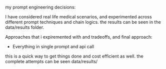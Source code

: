 my prompt engineering decisions:

I have considered real life medical scenarios, and experimented across different prompt techniques and chain logics. the results can be seen in the data/results folder. 

Approaches that i expiremented with and tradeoffs, and final approach:

- Everything in single prompt and api call 

this is a quick way to get things done and cost efficient as well. the complete attempts can be seen data/results/